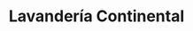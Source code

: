 ---
title: "Lavandería Continental"
url: /santo-domingo/lavanderia-continental/
shop: lavandería
---